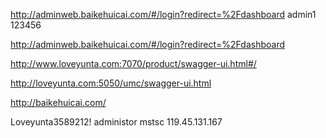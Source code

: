 http://adminweb.baikehuicai.com/#/login?redirect=%2Fdashboard
admin1 123456

http://adminweb.baikehuicai.com/#/login?redirect=%2Fdashboard


http://www.loveyunta.com:7070/product/swagger-ui.html#/

http://loveyunta.com:5050/umc/swagger-ui.html

http://baikehuicai.com/

Loveyunta3589212!
administor
mstsc 119.45.131.167